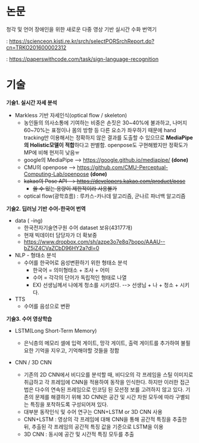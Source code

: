 # 논문

청각 및 언어 장애인을 위한 새로운 다중 영상 기반 실시간 수화 번역기

: https://scienceon.kisti.re.kr/srch/selectPORSrchReport.do?cn=TRKO201600002312

: https://paperswithcode.com/task/sign-language-recognition



# 기술

**기술1. 실시간 자세 분석**

- Markless 기반 자세인식(optical flow / skeleton)
  - 농인들의 의사소통에 기여하는 비중은 손짓은 30~40%에 불과하고, 나머지 60~70%는 표정이나 몸의 방향 등 다른 요소가 좌우하기 때문에 hand tracking만 이용해서는 정확하지 않은 결과를 도출할 수 있으므로 **MediaPipe의 Holistic모델이 적합**하다고 판별함. openpose도 구현해봤지만 정확도가 MP에 비해 현저히 낮음ㅠ
  - google의 MediaPipe --> https://google.github.io/mediapipe/ **(done)**
  - CMU의 openpose --> https://github.com/CMU-Perceptual-Computing-Lab/openpose **(done)** 
  - ~~kakao의 Pose API --> https://developers.kakao.com/product/pose~~ 
    - ~~쓸 수 있는 용량이 제한적이라 사용불가~~
  - optical flow(광학흐름) :  루카스-카나데 알고리즘, 군나르 파너백 알고리즘

**기술2. 딥러닝 기반 수어-한국어 번역**

- data ( -ing)
  - 한국전자기술연구원 수어 dataset 보유(43177개)
  - 현재 빅데이터 담당자가 더 확보중
  - https://www.dropbox.com/sh/azpe3o7e8q7bopo/AAAU--bZ5jZ4CVaZCbD96HY2a?dl=0
- NLP - 형태소 분석
  - 수어를 한국어로 음성변환하기 위한 형태소 분석
    - 한국어 = 의미형태소 + 조사 + 어미
    - 수어     = 각각의 단어가 독립적인 형태로 나열 
    - EX) 선생님께서 나에게 청소를 시키셨다. --> 선생님 + 나 + 청소 + 시키다.
- TTS
  - 수어를 음성으로 변환

**기술3. 수어 영상학습**

- LSTM(Long Short-Term Memory)
  - 은닉층의 메모리 셀에 입력 게이트, 망각 게이트, 출력 게이트를 추가하여 불필요한 기억을 지우고, 기억해야할 것들을 정함

- CNN / 3D CNN
  - 기존의 2D CNN에서 비디오를 분석할 때, 비디오의 각 프레임을 스틸 이미지로 취급하고 각 프레임에 CNN을 적용하여 동작을 인식한다. 하지만 이러한 접근법은 다수의 연속된 프레임으로 인코딩 된 모션정 보를 고려하지 않고 있다. 기존의 문제를 해결하기 위해 3D CNN은  공간 및 시간 차원 모두에 따라 구별되는 특징을 포착하도록 구성되어져 있다.
  - 대부분 동작인식 및 수어 연구는 CNN+LSTM or 3D CNN 사용
  - CNN+LSTM : 영상의 각 프레임에 대해 CNN을 통해 공간적 특징을 추출한 뒤, 추출된 각 프레임의 공간적 특징 값을 기준으로 LSTM을 이용
  - 3D CNN : 동시에 공간 및 시간적 특징 모두를 추출



